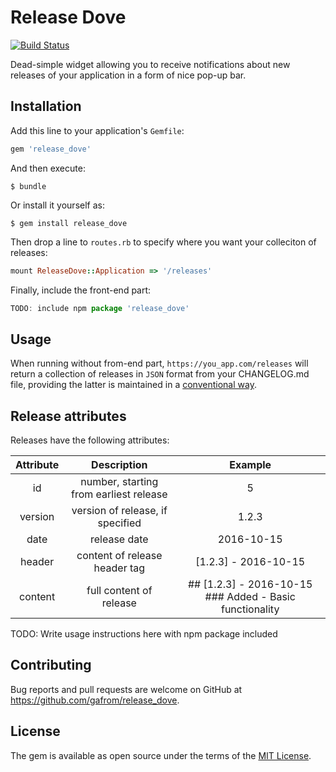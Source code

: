 # Release Dove
[![Build Status](https://travis-ci.org/gafrom/release_dove.png)](https://travis-ci.org/gafrom/release_dove)

Dead-simple widget allowing you to receive notifications about new releases of your application in a form of nice pop-up bar.

## Installation

Add this line to your application's `Gemfile`:
```ruby
gem 'release_dove'
```

And then execute:

    $ bundle

Or install it yourself as:

    $ gem install release_dove

Then drop a line to `routes.rb` to specify where you want your colleciton of releases:
```ruby
mount ReleaseDove::Application => '/releases'
```

Finally, include the front-end part:
```javascript
TODO: include npm package 'release_dove'
```

## Usage

When running without from-end part, `https://you_app.com/releases` will return a collection of releases in `JSON` format from your CHANGELOG.md file, providing the latter is maintained in a [conventional way](http://keepachangelog.com/en/0.3.0/).

## Release attributes

Releases have the following attributes:

| Attribute   |               Description               |                         Example                           |
|:---------:  |:--------------------------------------: |:-------------------------------------------------------:  |
| id          | number, starting from earliest release  | 5                                                         |
| version     | version of release, if specified        | 1.2.3                                                     |
| date        | release date                            | 2016-10-15                                                |
| header      | content of release header tag           | [1.2.3] - 2016-10-15                                      |
| content     | full content of release                 | ## [1.2.3] - 2016-10-15 ### Added - Basic functionality   |

TODO: Write usage instructions here with npm package included

## Contributing

Bug reports and pull requests are welcome on GitHub at https://github.com/gafrom/release_dove.

## License

The gem is available as open source under the terms of the [MIT License](http://opensource.org/licenses/MIT).

